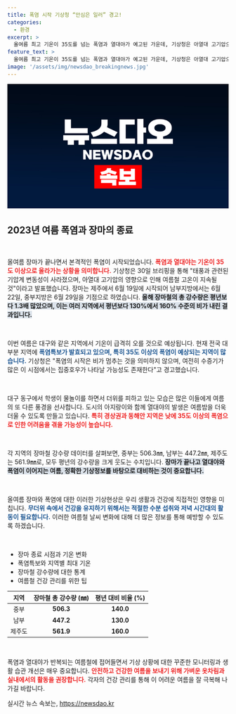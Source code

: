 ```yaml
---
title: 폭염 시작 기상청 “안심은 일러” 경고!
categories:
  - 환경
excerpt: >
  올여름 최고 기온이 35도를 넘는 폭염과 열대야가 예고된 가운데, 기상청은 아열대 고기압으로 인해 당분간 더위가 계속될 것이라고 경고했습니다. 장마가 끝난 지금, 여러분의 여름 준비는 잘 되고 있나요?
feature_text: >
  올여름 최고 기온이 35도를 넘는 폭염과 열대야가 예고된 가운데, 기상청은 아열대 고기압으로 인해 당분간 더위가 계속될 것이라고 경고했습니다. 장마가 끝난 지금, 여러분의 여름 준비는 잘 되고 있나요?
image: '/assets/img/newsdao_breakingnews.jpg'
---
```


<p><img src="/assets/img/newsdao_breakingnews.jpg" alt="flaretime 속보" /></p>

<h2 data-ke-size="size26">2023년 여름 폭염과 장마의 종료</h2>

<p data-ke-size="size16">&nbsp;</p>

<p>올여름 장마가 끝나면서 본격적인 폭염이 시작되었습니다. <b><span style="color: #ee2323;">폭염과 열대야는 기온이 35도 이상으로 올라가는 상황을 의미합니다.</span></b> 기상청은 30일 브리핑을 통해 "태풍과 관련된 기압계 변동성이 사라졌으며, 아열대 고기압의 영향으로 인해 여름철 고온이 지속될 것"이라고 발표했습니다. 장마는 제주에서 6월 19일에 시작되어 남부지방에서는 6월 22일, 중부지방은 6월 29일을 기점으로 하였습니다. <b><span style="background-color: #21538527;">올해 장마철의 총 강수량은 평년보다 1.3배 많았으며, 이는 여러 지역에서 평년보다 130%에서 160% 수준의 비가 내린 결과입니다.</span></b></p>

<p data-ke-size="size16">&nbsp;</p>

<p>이번 여름은 대구와 같은 지역에서 기온이 급격히 오를 것으로 예상됩니다. 현재 전국 대부분 지역에 <b><span style="color: #1a5490;">폭염특보가 발효되고 있으며, 특히 35도 이상의 폭염이 예상되는 지역이 많습니다.</span></b> 기상청은 "폭염의 시작은 비가 멈추는 것을 의미하지 않으며, 여전히 수증기가 많은 이 시점에서는 집중호우가 나타날 가능성도 존재한다"고 경고했습니다.</p>

<p data-ke-size="size16">&nbsp;</p>

<p>대구 동구에서 학생이 물놀이를 하면서 더위를 피하고 있는 모습은 많은 이들에게 여름의 또 다른 풍경을 선사합니다. 도시의 아지랑이와 함께 열대야의 발생은 여름밤을 더욱 더울 수 있도록 만들고 있습니다. <b><span style="color: #ee2323;">특히 경상권과 동해안 지역은 낮에 35도 이상의 폭염으로 인한 어려움을 겪을 가능성이 높습니다.</span></b></p>

<p data-ke-size="size16">&nbsp;</p>

<p>각 지역의 장마철 강수량 데이터를 살펴보면, 중부는 506.3㎜, 남부는 447.2㎜, 제주도는 561.9㎜로, 모두 평년의 강수량을 크게 웃도는 수치입니다. <b><span style="background-color: #21538527;">장마가 끝나고 열대야와 폭염이 이어지는 여름, 정확한 기상정보를 바탕으로 대비하는 것이 중요합니다.</span></b></p>

<p data-ke-size="size16">&nbsp;</p>

<p>올여름 장마와 폭염에 대한 이러한 기상현상은 우리 생활과 건강에 직접적인 영향을 미칩니다. <b><span style="color: #1a5490;">무더위 속에서 건강을 유지하기 위해서는 적절한 수분 섭취와 저녁 시간대의 활동이 필요합니다.</span></b> 이러한 여름철 날씨 변화에 대해 더 많은 정보를 통해 예방할 수 있도록 하겠습니다.</p>

<p data-ke-size="size16">&nbsp;</p>

<ul>
  <li>장마 종료 시점과 기온 변화</li>
  <li>폭염특보와 지역별 최대 기온</li>
  <li>장마철 강수량에 대한 통계</li>
  <li>여름철 건강 관리를 위한 팁</li>
</ul>

<table style="width: 100%;">
  <thead>
    <tr>
      <th style="text-align: center;">지역</th>
      <th style="text-align: center;">장마철 총 강수량 (㎜)</th>
      <th style="text-align: center;">평년 대비 비율 (%)</th>
    </tr>
  </thead>
  <tbody>
    <tr>
      <td style="text-align: center;">중부</td>
      <td style="text-align: center; height: 17px;"><b>506.3</b></td>
      <td style="text-align: center; height: 17px;"><b>140.0</b></td>
    </tr>
    <tr>
      <td style="text-align: center;">남부</td>
      <td style="text-align: center; height: 17px;"><b>447.2</b></td>
      <td style="text-align: center; height: 17px;"><b>130.0</b></td>
    </tr>
    <tr>
      <td style="text-align: center;">제주도</td>
      <td style="text-align: center; height: 17px;"><b>561.9</b></td>
      <td style="text-align: center; height: 17px;"><b>160.0</b></td>
    </tr>
  </tbody>
</table>

<p data-ke-size="size16">&nbsp;</p>

<p>폭염과 열대야가 반복되는 여름철에 접어들면서 기상 상황에 대한 꾸준한 모니터링과 생활 습관 개선은 매우 중요합니다. <b><span style="color: #ee2323;">안전하고 건강한 여름을 보내기 위해 가벼운 옷차림과 실내에서의 활동을 권장합니다.</span></b> 각자의 건강 관리를 통해 이 어려운 여름을 잘 극복해 나가길 바랍니다.</p>
실시간 뉴스 속보는, <a href="https://newsdao.kr" rel="dofollow">https://newsdao.kr</a>


